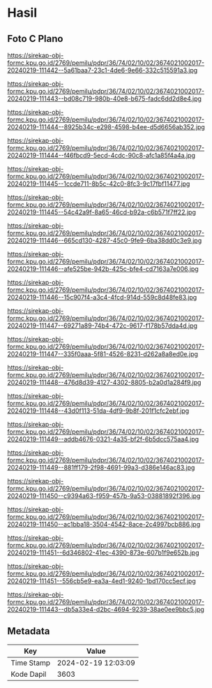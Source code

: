 # Hasil

## Foto C Plano

https://sirekap-obj-formc.kpu.go.id/2769/pemilu/pdpr/36/74/02/10/02/3674021002017-20240219-111442--5a61baa7-23c1-4de6-9e66-332c515591a3.jpg

https://sirekap-obj-formc.kpu.go.id/2769/pemilu/pdpr/36/74/02/10/02/3674021002017-20240219-111443--bd08c719-980b-40e8-b675-fadc6dd2d8e4.jpg

https://sirekap-obj-formc.kpu.go.id/2769/pemilu/pdpr/36/74/02/10/02/3674021002017-20240219-111444--8925b34c-e298-4598-b4ee-d5d6656ab352.jpg

https://sirekap-obj-formc.kpu.go.id/2769/pemilu/pdpr/36/74/02/10/02/3674021002017-20240219-111444--f46fbcd9-5ecd-4cdc-90c8-afc1a85f4a4a.jpg

https://sirekap-obj-formc.kpu.go.id/2769/pemilu/pdpr/36/74/02/10/02/3674021002017-20240219-111445--1ccde711-8b5c-42c0-8fc3-9c17fbf11477.jpg

https://sirekap-obj-formc.kpu.go.id/2769/pemilu/pdpr/36/74/02/10/02/3674021002017-20240219-111445--54c42a9f-8a65-46cd-b92a-c6b571f7ff22.jpg

https://sirekap-obj-formc.kpu.go.id/2769/pemilu/pdpr/36/74/02/10/02/3674021002017-20240219-111446--665cd130-4287-45c0-9fe9-6ba38dd0c3e9.jpg

https://sirekap-obj-formc.kpu.go.id/2769/pemilu/pdpr/36/74/02/10/02/3674021002017-20240219-111446--afe525be-942b-425c-bfe4-cd7163a7e006.jpg

https://sirekap-obj-formc.kpu.go.id/2769/pemilu/pdpr/36/74/02/10/02/3674021002017-20240219-111446--15c907f4-a3c4-4fcd-914d-559c8d48fe83.jpg

https://sirekap-obj-formc.kpu.go.id/2769/pemilu/pdpr/36/74/02/10/02/3674021002017-20240219-111447--69271a89-74b4-472c-9617-f178b57dda4d.jpg

https://sirekap-obj-formc.kpu.go.id/2769/pemilu/pdpr/36/74/02/10/02/3674021002017-20240219-111447--335f0aaa-5f81-4526-8231-d262a8a8ed0e.jpg

https://sirekap-obj-formc.kpu.go.id/2769/pemilu/pdpr/36/74/02/10/02/3674021002017-20240219-111448--476d8d39-4127-4302-8805-b2a0d1a284f9.jpg

https://sirekap-obj-formc.kpu.go.id/2769/pemilu/pdpr/36/74/02/10/02/3674021002017-20240219-111448--43d0f113-51da-4df9-9b8f-201f1cfc2ebf.jpg

https://sirekap-obj-formc.kpu.go.id/2769/pemilu/pdpr/36/74/02/10/02/3674021002017-20240219-111449--addb4676-0321-4a35-bf2f-6b5dcc575aa4.jpg

https://sirekap-obj-formc.kpu.go.id/2769/pemilu/pdpr/36/74/02/10/02/3674021002017-20240219-111449--881ff179-2f98-4691-99a3-d386e146ac83.jpg

https://sirekap-obj-formc.kpu.go.id/2769/pemilu/pdpr/36/74/02/10/02/3674021002017-20240219-111450--c9394a63-f959-457b-9a53-03881892f396.jpg

https://sirekap-obj-formc.kpu.go.id/2769/pemilu/pdpr/36/74/02/10/02/3674021002017-20240219-111450--ac1bba18-3504-4542-8ace-2c4997bcb886.jpg

https://sirekap-obj-formc.kpu.go.id/2769/pemilu/pdpr/36/74/02/10/02/3674021002017-20240219-111451--6d346802-41ec-4390-873e-607b1f9e652b.jpg

https://sirekap-obj-formc.kpu.go.id/2769/pemilu/pdpr/36/74/02/10/02/3674021002017-20240219-111451--556cb5e9-ea3a-4ed1-9240-1bd170cc5ecf.jpg

https://sirekap-obj-formc.kpu.go.id/2769/pemilu/pdpr/36/74/02/10/02/3674021002017-20240219-111443--db5a33e4-d2bc-4694-9239-38ae0ee9bbc5.jpg


## Metadata

| Key        | Value               |
| ---------- | ------------------- |
| Time Stamp | 2024-02-19 12:03:09 |
| Kode Dapil | 3603                |



